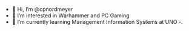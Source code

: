 - 👋 Hi, I’m @cpnordmeyer
- 👀 I’m interested in Warhammer and PC Gaming
- 🌱 I’m currently learning Management Information Systems at UNO
-.


<!---
cpnordmeyer/cpnordmeyer is a ✨ special ✨ repository because its `README.md` (this file) appears on your GitHub profile.
You can click the Preview link to take a look at your changes.
--->
